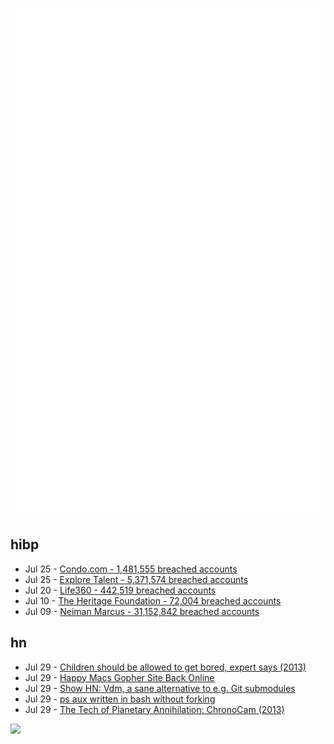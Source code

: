 ![Metrics](https://raw.githubusercontent.com/phixion/phixion/master/metrics.svg)

## hibp

<!--
for https://github.com/phixion/phixion/blob/main/.github/workflows/feeds.yml
-->
<!--START_SECTION:haveibeenpwnd-->
- Jul 25 - [Condo.com - 1,481,555 breached accounts](https://haveibeenpwned.com/PwnedWebsites#CondoCom)
- Jul 25 - [Explore Talent - 5,371,574 breached accounts](https://haveibeenpwned.com/PwnedWebsites#ExploreTalent)
- Jul 20 - [Life360 - 442,519 breached accounts](https://haveibeenpwned.com/PwnedWebsites#Life360)
- Jul 10 - [The Heritage Foundation - 72,004 breached accounts](https://haveibeenpwned.com/PwnedWebsites#TheHeritageFoundation)
- Jul 09 - [Neiman Marcus - 31,152,842 breached accounts](https://haveibeenpwned.com/PwnedWebsites#NeimanMarcus)
<!--END_SECTION:haveibeenpwnd-->

## hn

<!--
for https://github.com/phixion/phixion/blob/main/.github/workflows/feeds.yml
-->
<!--START_SECTION:hn-->
- Jul 29 - [Children should be allowed to get bored, expert says (2013)](https://www.bbc.com/news/education-21895704)
- Jul 29 - [Happy Macs Gopher Site Back Online](https://happymacs.wordpress.com/2024/07/28/happy-macs-gopher-site-back-online/)
- Jul 29 - [Show HN: Vdm, a sane alternative to e.g. Git submodules](https://github.com/opensourcecorp/vdm)
- Jul 29 - [ps aux written in bash without forking](https://github.com/izabera/ps)
- Jul 29 - [The Tech of Planetary Annihilation: ChronoCam (2013)](https://www.forrestthewoods.com/blog/tech_of_planetary_annihilation_chrono_cam/)
<!--END_SECTION:hn-->

<!--
for https://yhype.me
-->
![](https://hit.yhype.me/github/profile?user_id=13013670)
